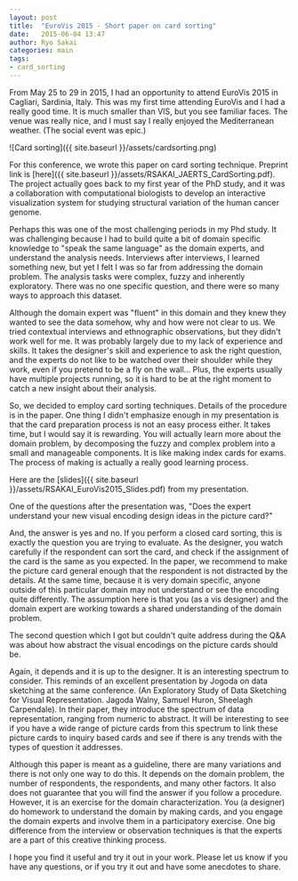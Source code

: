 ```yaml
---
layout: post
title:  "EuroVis 2015 - Short paper on card sorting"
date:   2015-06-04 13:47
author: Ryo Sakai
categories: main
tags:
- card_sorting
---
```

From May 25 to 29 in 2015, I had an opportunity to attend EuroVis 2015 in Cagliari, Sardinia, Italy. This was my first time attending EuroVis and I had a really good time. It is much smaller than VIS, but you see familiar faces. The venue was really nice, and I must say I really enjoyed the Mediterranean weather. (The social event was epic.)

![Card sorting]({{ site.baseurl }}/assets/cardsorting.png)

For this conference, we wrote this paper on card sorting technique. Preprint link is [here]({{ site.baseurl }}/assets/RSAKAI_JAERTS_CardSorting.pdf). The project actually goes back to my first year of the PhD study, and it was a collaboration with computational biologists to develop an interactive visualization system for studying structural variation of the human cancer genome.

Perhaps this was one of the most challenging periods in my Phd study. It was challenging because I had to build quite a bit of domain specific knowledge to "speak the same language" as the domain experts, and understand the analysis needs. Interviews after interviews, I learned something new, but yet I felt I was so far from addressing the domain problem. The analysis tasks were complex, fuzzy and inherently exploratory. There was no one specific question, and there were so many ways to approach this dataset.

Although the domain expert was "fluent" in this domain and they knew they wanted to see the data somehow, why and how were not clear to us. We tried contextual interviews and ethnographic observations, but they didn't work well for me. It was probably largely due to my lack of experience and skills. It takes the designer's skill and experience to ask the right question, and the experts do not like to be watched over their shoulder while they work, even if you pretend to be a fly on the wall... Plus, the experts usually have multiple projects running, so it is hard to be at the right moment to catch a new insight about their analysis.

So, we decided to employ card sorting techniques. Details of the procedure is in the paper. One thing I didn't emphasize enough in my presentation is that the card preparation process is not an easy process either. It takes time, but I would say it is rewarding. You will actually learn more about the domain problem, by decomposing the fuzzy and complex problem into a small and manageable components. It is like making index cards for exams. The process of making is actually a really good learning process.

Here are the [slides]({{ site.baseurl }}/assets/RSAKAI_EuroVis2015_Slides.pdf) from my presentation.

One of the questions after the presentation was, "Does the expert understand your new visual encoding design ideas in the picture card?"

And, the answer is yes and no. If you perform a closed card sorting, this is exactly the question you are trying to evaluate. As the designer, you watch carefully if the respondent can sort the card, and check if the assignment of the card is the same as you expected. In the paper, we recommend to make the picture card general enough that the respondent is not distracted by the details. At the same time, because it is very domain specific, anyone outside of this particular domain may not understand or see the encoding quite differently. The assumption here is that you (as a vis designer) and the domain expert are working towards a shared understanding of the domain problem.

The second question which I got but couldn't quite address during the Q&A was about how abstract the visual encodings on the picture cards should be.

Again, it depends and it is up to the designer. It is an interesting spectrum to consider. This reminds of an excellent presentation by Jogoda on data sketching at the same conference. (An Exploratory Study of Data Sketching for Visual Representation. Jagoda Walny, Samuel Huron, Sheelagh Carpendale). In their paper, they introduce the spectrum of data representation, ranging from numeric to abstract. It will be interesting to see if you have a wide range of picture cards from this spectrum to link these picture cards to inquiry based cards and see if there is any trends with the types of question it addresses.

Although this paper is meant as a guideline, there are many variations and there is not only one way to do this. It depends on the domain problem, the number of respondents, the respondents, and many other factors. It also does not guarantee that you will find the answer if you follow a procedure. However, it is an exercise for the domain characterization. You (a designer) do homework to understand the domain by making cards, and you engage the domain experts and involve them in a participatory exercise. One big difference from the interview or observation techniques is that the experts are a part of this creative thinking process.

I hope you find it useful and try it out in your work. Please let us know if you have any questions, or if you try it out and have some anecdotes to share.
